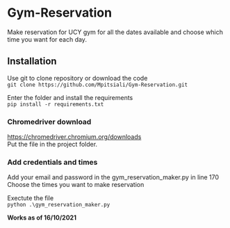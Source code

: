 # Gym-Reservation
Make reservation for UCY gym for all the dates available and choose which time you want for each day.




## Installation
Use git to clone repository or download the code  
```git clone https://github.com/Mpitsiali/Gym-Reservation.git```  
  
Enter the folder and install the requirements  
```pip install -r requirements.txt```  

### Chromedriver download
https://chromedriver.chromium.org/downloads  
Put the file in the project folder.

### Add credentials and times
Add your email and password in the gym_reservation_maker.py in line 170  
Choose the times you want to make reservation  
  
Exectute the file  
```python .\gym_reservation_maker.py```  
  
  
**Works as of 16/10/2021**
